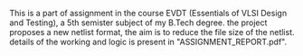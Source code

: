 This is a part of assignment in the course EVDT (Essentials of VLSI Design and Testing), a 5th semister subject of my B.Tech degree. the project proposes a new netlist format, the aim is to reduce the file size of the netlist. details of the working and logic is present in "ASSIGNMENT_REPORT.pdf".
